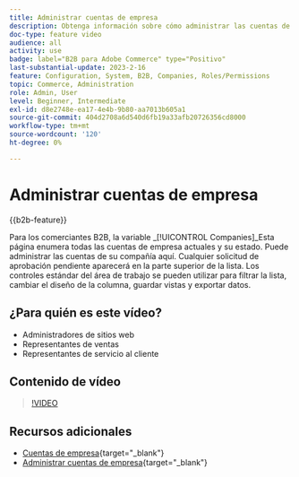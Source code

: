 ```yaml
---
title: Administrar cuentas de empresa
description: Obtenga información sobre cómo administrar las cuentas de empresa B2B, incluidas las solicitudes de aprobación pendientes.
doc-type: feature video
audience: all
activity: use
badge: label="B2B para Adobe Commerce" type="Positivo"
last-substantial-update: 2023-2-16
feature: Configuration, System, B2B, Companies, Roles/Permissions
topic: Commerce, Administration
role: Admin, User
level: Beginner, Intermediate
exl-id: d8e2748e-ea17-4e4b-9b80-aa7013b605a1
source-git-commit: 404d2708a6d540d6fb19a33afb20726356cd8000
workflow-type: tm+mt
source-wordcount: '120'
ht-degree: 0%

---
```


# Administrar cuentas de empresa

{{b2b-feature}}

Para los comerciantes B2B, la variable _[!UICONTROL Companies]_Esta página enumera todas las cuentas de empresa actuales y su estado. Puede administrar las cuentas de su compañía aquí. Cualquier solicitud de aprobación pendiente aparecerá en la parte superior de la lista. Los controles estándar del área de trabajo se pueden utilizar para filtrar la lista, cambiar el diseño de la columna, guardar vistas y exportar datos.

## ¿Para quién es este vídeo?

- Administradores de sitios web
- Representantes de ventas
- Representantes de servicio al cliente

## Contenido de vídeo

>[!VIDEO](https://video.tv.adobe.com/v/344447?quality=12&learn=on)

## Recursos adicionales

- [Cuentas de empresa](https://experienceleague.adobe.com/docs/commerce-admin/b2b/companies/account-companies.html){target="_blank"}
- [Administrar cuentas de empresa](https://experienceleague.adobe.com/docs/commerce-admin/b2b/companies/account-company-manage.html){target="_blank"}
